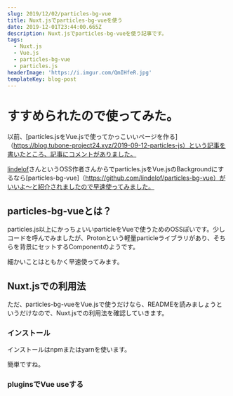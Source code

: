```yaml
---
slug: 2019/12/02/particles-bg-vue
title: Nuxt.jsでparticles-bg-vueを使う
date: 2019-12-01T23:44:00.665Z
description: Nuxt.jsでparticles-bg-vueを使う記事です。
tags:
  - Nuxt.js
  - Vue.js
  - particles-bg-vue
  - particles.js
headerImage: 'https://i.imgur.com/QmIHfeR.jpg'
templateKey: blog-post
---
```

# すすめられたので使ってみた。

以前、[particles.jsをVue.jsで使ってかっこいいページを作る]（https://blog.tubone-project24.xyz/2019-09-12-particles-js）という記事を書いたところ、記事にコメントがありました。

[lindelof](https://github.com/lindelof)さんというOSS作者さんからでparticles.jsをVue.jsのBackgroundにするなら[particles-bg-vue]（https://github.com/lindelof/particles-bg-vue）がいいよ～と紹介されましたので早速使ってみました。

## particles-bg-vueとは？

particles.js以上にかっちょいいparticleをVueで使うためのOSSぽいです。少しコードを呼んでみましたが、Protonという軽量particleライブラリがあり、そちらを背景にセットするComponentのようです。

細かいことはともかく早速使ってみます。

## Nuxt.jsでの利用法

ただ、particles-bg-vueをVue.jsで使うだけなら、READMEを読みましょうというだけなので、Nuxt.jsでの利用法を確認していきます。

### インストール

インストールはnpmまたはyarnを使います。

簡単ですね。

### pluginsでVue useする



